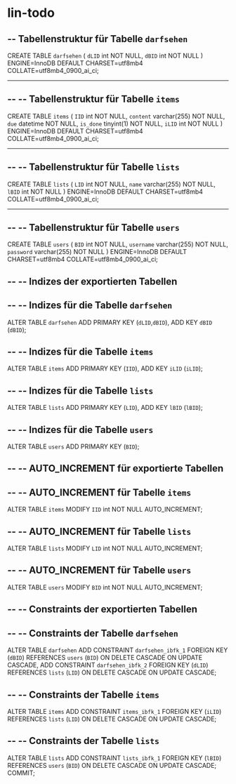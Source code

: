 # lin-todo

-- Tabellenstruktur für Tabelle `darfsehen`
--

CREATE TABLE `darfsehen` (
  `dLID` int NOT NULL,
  `dBID` int NOT NULL
) ENGINE=InnoDB DEFAULT CHARSET=utf8mb4 COLLATE=utf8mb4_0900_ai_ci;

-- --------------------------------------------------------

--
-- Tabellenstruktur für Tabelle `items`
--

CREATE TABLE `items` (
  `IID` int NOT NULL,
  `content` varchar(255) NOT NULL,
  `due` datetime NOT NULL,
  `is_done` tinyint(1) NOT NULL,
  `iLID` int NOT NULL
) ENGINE=InnoDB DEFAULT CHARSET=utf8mb4 COLLATE=utf8mb4_0900_ai_ci;

-- --------------------------------------------------------

--
-- Tabellenstruktur für Tabelle `lists`
--

CREATE TABLE `lists` (
  `LID` int NOT NULL,
  `name` varchar(255) NOT NULL,
  `lBID` int NOT NULL
) ENGINE=InnoDB DEFAULT CHARSET=utf8mb4 COLLATE=utf8mb4_0900_ai_ci;

-- --------------------------------------------------------

--
-- Tabellenstruktur für Tabelle `users`
--

CREATE TABLE `users` (
  `BID` int NOT NULL,
  `username` varchar(255) NOT NULL,
  `password` varchar(255) NOT NULL
) ENGINE=InnoDB DEFAULT CHARSET=utf8mb4 COLLATE=utf8mb4_0900_ai_ci;

--
-- Indizes der exportierten Tabellen
--

--
-- Indizes für die Tabelle `darfsehen`
--
ALTER TABLE `darfsehen`
  ADD PRIMARY KEY (`dLID`,`dBID`),
  ADD KEY `dBID` (`dBID`);

--
-- Indizes für die Tabelle `items`
--
ALTER TABLE `items`
  ADD PRIMARY KEY (`IID`),
  ADD KEY `iLID` (`iLID`);

--
-- Indizes für die Tabelle `lists`
--
ALTER TABLE `lists`
  ADD PRIMARY KEY (`LID`),
  ADD KEY `lBID` (`lBID`);

--
-- Indizes für die Tabelle `users`
--
ALTER TABLE `users`
  ADD PRIMARY KEY (`BID`);

--
-- AUTO_INCREMENT für exportierte Tabellen
--

--
-- AUTO_INCREMENT für Tabelle `items`
--
ALTER TABLE `items`
  MODIFY `IID` int NOT NULL AUTO_INCREMENT;

--
-- AUTO_INCREMENT für Tabelle `lists`
--
ALTER TABLE `lists`
  MODIFY `LID` int NOT NULL AUTO_INCREMENT;

--
-- AUTO_INCREMENT für Tabelle `users`
--
ALTER TABLE `users`
  MODIFY `BID` int NOT NULL AUTO_INCREMENT;

--
-- Constraints der exportierten Tabellen
--

--
-- Constraints der Tabelle `darfsehen`
--
ALTER TABLE `darfsehen`
  ADD CONSTRAINT `darfsehen_ibfk_1` FOREIGN KEY (`dBID`) REFERENCES `users` (`BID`) ON DELETE CASCADE ON UPDATE CASCADE,
  ADD CONSTRAINT `darfsehen_ibfk_2` FOREIGN KEY (`dLID`) REFERENCES `lists` (`LID`) ON DELETE CASCADE ON UPDATE CASCADE;

--
-- Constraints der Tabelle `items`
--
ALTER TABLE `items`
  ADD CONSTRAINT `items_ibfk_1` FOREIGN KEY (`iLID`) REFERENCES `lists` (`LID`) ON DELETE CASCADE ON UPDATE CASCADE;

--
-- Constraints der Tabelle `lists`
--
ALTER TABLE `lists`
  ADD CONSTRAINT `lists_ibfk_1` FOREIGN KEY (`lBID`) REFERENCES `users` (`BID`) ON DELETE CASCADE ON UPDATE CASCADE;
COMMIT;